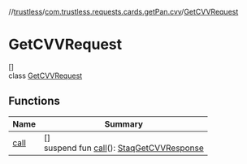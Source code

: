 //[trustless](../../../index.md)/[com.trustless.requests.cards.getPan.cvv](../index.md)/[GetCVVRequest](index.md)

# GetCVVRequest

[]\
class [GetCVVRequest](index.md)

## Functions

| Name | Summary |
|---|---|
| [call](call.md) | []<br>suspend fun [call](call.md)(): [StaqGetCVVResponse](../../com.trustless.requests.cards/-staq-get-c-v-v-response/index.md) |
